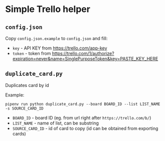 Simple Trello helper
===

`config.json`
---

Copy `config.json.example` to `config.json` and fill:

- `key` - API KEY from https://trello.com/app-key
- `token` - token from https://trello.com/1/authorize?expiration=never&name=SinglePurposeToken&key=PASTE_KEY_HERE

`duplicate_card.py`
---

Duplicates card by id

Example:

```
pipenv run python duplicate_card.py --board BOARD_ID --list LIST_NAME -s SOURCE_CARD_ID
```

- `BOARD_ID` - board ID (eg. from url right after `https://trello.com/b/`)
- `LIST_NAME` - name of list, can be substring
- `SOURCE_CARD_ID` - id of card to copy (id can be obtained from exporting cards)